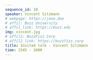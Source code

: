 ```yaml
---
sequence_id: 10
speaker: Vincent Sitzmann
# webpage: https://jane.doe
# affil: Buzz University
# affil_link: https://buzz.edu
img: vincent.jpg
# affil2: BuzzFizz Corp
# affil2_link: https://buzzfizz.corp
title: Invited talk - Vincent Sitzmann
time: 1545 - 1600
---
```

